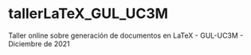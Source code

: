 # tallerLaTeX_GUL_UC3M
Taller online sobre generación de documentos en LaTeX - GUL-UC3M - Diciembre de 2021
